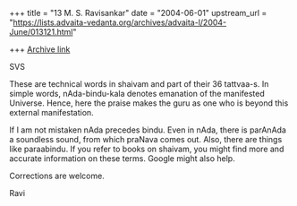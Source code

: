 +++
title = "13 M. S. Ravisankar"
date = "2004-06-01"
upstream_url = "https://lists.advaita-vedanta.org/archives/advaita-l/2004-June/013121.html"

+++
[Archive link](https://lists.advaita-vedanta.org/archives/advaita-l/2004-June/013121.html)

SVS

These are technical words in shaivam and part of their 36 tattvaa-s.  In
simple words, nAda-bindu-kala  denotes emanation of the manifested Universe.
Hence, here the praise makes the guru as one who is beyond  this external
manifestation.

If I am not mistaken nAda precedes bindu. Even in nAda, there is parAnAda a
soundless sound, from which praNava comes out. Also, there are things like
paraabindu.  If you refer to books on shaivam, you might find more and
accurate information on these terms. Google might also help.

Corrections are welcome.

Ravi

